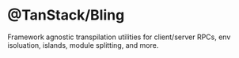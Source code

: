 # @TanStack/Bling

Framework agnostic transpilation utilities for client/server RPCs, env isoluation, islands, module splitting, and more.

<!-- Use the force, Luke!! -->
